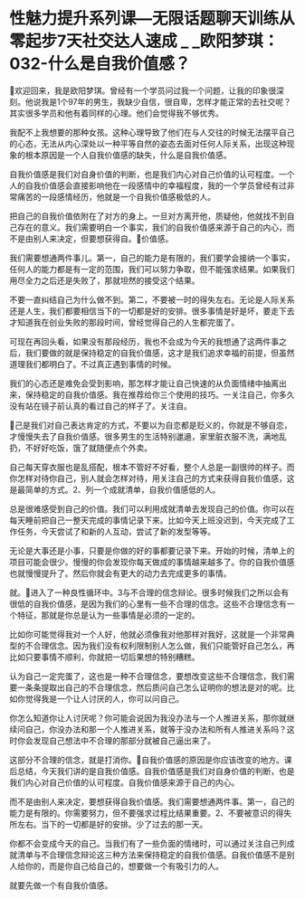 # 性魅力提升系列课—无限话题聊天训练从零起步7天社交达人速成 _ _欧阳梦琪：032-什么是自我价值感？

🎼欢迎回来，我是欧阳梦琪。曾经有一个学员问过我一个问题，让我的印象很深刻。他说我是1个97年的男生，我缺少自信，很自卑，怎样才能正常的去社交呢？其实很多学员和他有着同样的心理。他们会觉得我不够优秀。

我配不上我想要的那种女孩。这种心理导致了他们在与人交往的时候无法摆平自己的心态，无法从内心深处以一种平等自然的姿态去面对任何人际关系，出现这种现象的根本原因是一个人自我价值感的缺失，什么是自我价值感。

自我价值感是我们对自身价值的判断，也是我们内心对自己价值的认可程度。一个人的自我价值感会直接影响他在一段感情中的幸福程度，我的一个学员曾经有过非常痛苦的一段感情经历，他就是一个自我价值感极低的人。

把自己的自我价值依附在了对方的身上。一旦对方离开他，质疑他，他就找不到自己存在的意义。我们需要明白一个事实，我们的自我价值感来源于自己的内心，而不是由别人来决定，但要想获得自。🎼价值感。

我们需要想通两件事儿。第一，自己的能力是有限的，我们要学会接纳一个事实，任何人的能力都是有一定的范围，我们可以努力争取，但不能强求结果。如果我们用尽全力之后还是失败了，那就坦然的接受这个结果。

不要一直纠结自己为什么做不到。第二，不要被一时的得失左右。无论是人际关系还是人生，我们都要相信当下的一切都是好的安排。很多事情是好是坏，要走下去才知道我在创业失败的那段时间，曾经觉得自己的人生都完蛋了。

可现在再回头看，如果没有那段经历，我也不会成为今天的我想通了这两件事之后，我们要做的就是保持稳定的自我价值感，这才是我们追求幸福的前提，但虽然道理我们都明白了。不过真正遇到事情的时候。

我们的心态还是难免会受到影响，那怎样才能让自己快速的从负面情绪中抽离出来，保持稳定的自我价值感。我在推荐给你三个使用的技巧。一关注自己，你多久没有站在镜子前认真的看过自己的样子了。关注自。

🎼己是我们对自己表达肯定的方式，不要以为自恋都是贬义的，你就是不够自恋，才慢慢失去了自我价值感。很多男生的生活特别邋遢，家里脏衣服不洗，满地乱扔，不好好吃饭，饿了就随便点个外卖。

自己每天穿衣服也是乱搭配，根本不管好不好看，整个人总是一副很帅的样子。而你怎样对待你自己，别人就会怎样对待，用关注自己的方式来获得自我价值感，这是最简单的方式。2、列一个成就清单，自我价值感低的人。

总是很难感受到自己的价值。我们可以利用成就清单去发现自己的价值。你可以在每天睡前把自己一整天完成的事情记录下来。比如今天上班没迟到，今天完成了工作任务，今天尝试了和新的人互动，尝试了新的发型等等。

无论是大事还是小事，只要是你做的好的事都要记录下来。开始的时候，清单上的项目可能会很少。慢慢的你会发现你每天做成的事情越来越多了。你的自我价值感也就慢慢提升了。然后你就会有更大的动力去完成更多的事情。

就。🎼进入了一种良性循环中。3与不合理的信念辩论。很多时候我们之所以会有很低的自我价值感，是因为我们的心里有一些不合理的信念。这些不合理信念有一个特征，那就是你总是认为一些事情是必须的一定的。

比如你可能觉得我对一个人好，他就必须像我对他那样对我好，这就是一个非常典型的不合理信念。因为我们没有权利限制别人怎么做，我们只能管好自己怎么，再比如只要事情不顺利，你就把一切后果想的特别糟糕。

认为自己一定完蛋了，这也是一种不合理信念，要想改变这些不合理信念，我们需要一条条提取出自己的不合理信念，然后质问自己怎么证明你的想法是对的呢。比如你觉得我是一个让人讨厌的人，你可以问自己。

你怎么知道你让人讨厌呢？你可能会说因为我没办法与一个人推进关系，那你就继续问自己，你没办法和那一个人推进关系，就等于没办法和所有人推进关系吗？这时你会发现自己想法中不合理的那部分就被自己逼出来了。

这部分不合理的信念，就是打消你。🎼自我价值感的原因是你应该改变的地方。课后总结，今天我们讲的是自我价值感。自我价值感是我们对自身价值的判断，也是我们内心对自己价值的认可程度。自我价值感来源于自己的内心。

而不是由别人来决定，要想获得自我价值感。我们需要想通两件事。第一，自己的能力是有限的。你需要努力，但不要强求过程比结果重要。2、不要被意识的得失所左右。当下的一切都是好的安排。少了过去的那一天。

你都不会变成今天的自己。当我们有了一些负面的情绪时，可以通过关注自己列成就清单与不合理信念辩论这三种方法来保持稳定的自我价值感。自我价值感不是别人给你的，而是你自己给自己的，想要做一个有吸引力的人。

就要先做一个有自我价值感。